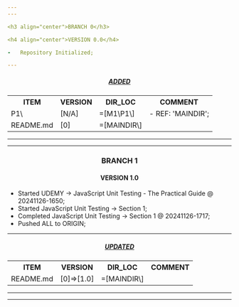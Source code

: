 ```yaml
---
---

<h3 align="center">BRANCH 0</h3>

<h4 align="center">VERSION 0.0</h4>

-   Repository Initialized;

---
```


<h5 align="center"><strong><em><u> ADDED </u></em></strong></h5>

<table align="center">
    <tr>
        <th>ITEM</th>
        <th>VERSION</th>
        <th>DIR_LOC</th>
        <th>COMMENT</th>
    </tr>
    <tr>
        <td>P1\</td>
        <td>[N/A]</td>
        <td>=[M1\P1\]</td>
        <td>- REF: 'MAINDIR';</td>
    </tr>
    <tr>
        <td>README.md</td>
        <td>[0]</td>
        <td>=[MAINDIR\]</td>
        <td></td>
    </tr>
</table>

---

---

<h3 align="center">BRANCH 1</h3>

<h4 align="center">VERSION 1.0</h4>

-   Started UDEMY -> JavaScript Unit Testing - The Practical Guide @ 20241126-1650;
-   Started JavaScript Unit Testing -> Section 1;
-   Completed JavaScript Unit Testing -> Section 1 @ 20241126-1717;
-   Pushed ALL to ORIGIN;

---

<h5 align="center"><strong><em><u> UPDATED </u></em></strong></h5>

<table align="center">
    <tr>
        <th>ITEM</th>
        <th>VERSION</th>
        <th>DIR_LOC</th>
        <th>COMMENT</th>
    </tr>
    <tr>
        <td>README.md</td>
        <td>[0]=>[1.0]</td>
        <td>=[MAINDIR\]</td>
        <td></td>
    </tr>
</table>

---

---
